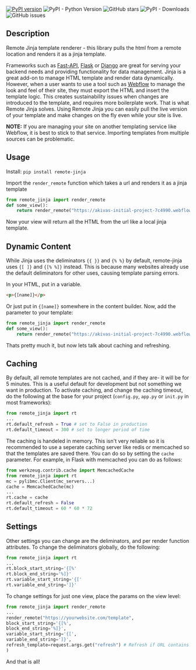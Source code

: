 [![PyPI version](https://badge.fury.io/py/remote-jinja.svg)](https://badge.fury.io/py/remote-jinja) ![PyPI - Python Version](https://img.shields.io/pypi/pyversions/remote-jinja.svg)
![GitHub stars](https://img.shields.io/github/stars/akiva10b/remote-jinja.svg) ![PyPI - Downloads](https://img.shields.io/pypi/dm/remote-jinja.svg) ![GitHub issues](https://img.shields.io/github/issues/akiva10b/remote-jinja.svg)

## Description

Remote Jinja template renderer - this library pulls the html from a remote location and renders it as a jinja template.

Frameworks such as [Fast-API](https://fastapi.tiangolo.com/), [Flask](https://flask.palletsprojects.com/en/2.1.x/) or [Django](https://www.djangoproject.com/) are great for serving your backend needs and providing functionality for data management. Jinja is a great add-on to manage HTML template and render data dynamically. However, when a user wants to use a tool such as [Webflow](http://webflow.io/) to manage the look and feel of their site, they must export the HTML and insert the template logic. This creates sustainability issues when changes are introduced to the template, and requires more boilerplate work.
That is what Remote Jinja solves. Using Remote Jinja you can easily pull the live version of your template and make changes on the fly even while your site is live.


**NOTE:** If you are managing your site on another templating service like Webflow, it is best to stick to that service. Importing templates from multiple sources can be problematic.

## Usage

Install: `pip install remote-jinja`

Import the `render_remote` function which takes a url and renders it as a jinja template
```python
from remote_jinja import render_remote
def some_view():
    return render_remote("https://akivas-initial-project-7c4990.webflow.io/")
```

Now your view will return all the HTML from the url like a local jinja template.

## Dynamic Content

While Jinja uses the deliminators `{{ }}` and `{% %}` by default, remote-jinja uses `{[ ]}` and `{[% %]}` instead. This is because many websites already use the default deliminators for other uses, causing template parsing errors.

In your HTML, put in a variable.
```html
<p>{[name]}</p>
```
Or just put in `{[name]}` somewhere in the content builder. 
Now, add the parameter to your template:
```python
from remote_jinja import render_remote
def some_view():
    return render_remote("https://akivas-initial-project-7c4990.webflow.io/", name="Cool new site")
```
Thats pretty much it, but now lets talk about caching and refreshing.

## Caching

By default, all remote templates are not cached, and if they are- it will be for 5 minutes. This is a useful default for development but not something we want in production. To activate caching, and change the caching timeout, do the following at the base for your project (`config.py`, `app.py` or `init.py` in most frameworks):
```python
from remote_jinja import rt
...
rt.default_refresh = True # set to False in production
rt.default_timeout = 300 # set to longer period of time
```
The caching is handeled in memory. This isn't very reliable so it is recommended to use a seperate caching server like redis or memcached so that the templates are saved there. You can do so by setting the `cache` parameter. For example, in Flask with memcached you can do as follows:
```python
from werkzeug.contrib.cache import MemcachedCache
from remote_jinja import rt
mc = pylibmc.Client(mc_servers...)
cache = MemcachedCache(mc)
...
rt.cache = cache
rt.default_refresh = False
rt.default_timeout = 60 * 60 * 72
```
## Settings
Other settings you can change are the deliminators, and per render function attributes. To change the deliminators globally, do the following:
```python
from remote_jinja import rt
...
rt.block_start_string='{[%'
rt.block_end_string='%]}'
rt.variable_start_string='{['
rt.variable_end_string=']}'
```

To change settings for just one view, place the params on the view level:
```python
from remote_jinja import render_remote
...
render_remote("https://yourwebsite.com/template",
block_start_string='{[%',
block_end_string='%]}',
variable_start_string='{[',
variable_end_string=']}',
refresh_template=request.args.get("refresh") # Refresh if URL contains param "refresh"
)
```
And that is all!

